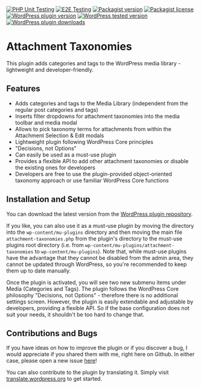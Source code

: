 [![PHP Unit Testing](https://img.shields.io/github/actions/workflow/status/felixarntz/attachment-taxonomies/php-test.yml?style=for-the-badge&label=PHP%20Unit%20Testing)](https://github.com/felixarntz/attachment-taxonomies/actions/workflows/php-test.yml)
[![E2E Testing](https://img.shields.io/github/actions/workflow/status/felixarntz/attachment-taxonomies/e2e-test.yml?style=for-the-badge&label=E2E%20Testing)](https://github.com/felixarntz/attachment-taxonomies/actions/workflows/e2e-test.yml)
[![Packagist version](https://img.shields.io/packagist/v/felixarntz/attachment-taxonomies?style=for-the-badge)](https://packagist.org/packages/felixarntz/attachment-taxonomies)
[![Packagist license](https://img.shields.io/packagist/l/felixarntz/attachment-taxonomies?style=for-the-badge)](https://packagist.org/packages/felixarntz/attachment-taxonomies)
[![WordPress plugin version](https://img.shields.io/wordpress/plugin/v/attachment-taxonomies?style=for-the-badge)](https://wordpress.org/plugins/attachment-taxonomies/)
[![WordPress tested version](https://img.shields.io/wordpress/plugin/tested/attachment-taxonomies?style=for-the-badge)](https://wordpress.org/plugins/attachment-taxonomies/)
[![WordPress plugin downloads](https://img.shields.io/wordpress/plugin/dt/attachment-taxonomies?style=for-the-badge)](https://wordpress.org/plugins/attachment-taxonomies/)

Attachment Taxonomies
=====================

This plugin adds categories and tags to the WordPress media library - lightweight and developer-friendly.

Features
--------

* Adds categories and tags to the Media Library (independent from the regular post categories and tags)
* Inserts filter dropdowns for attachment taxonomies into the media toolbar and media modal
* Allows to pick taxonomy terms for attachments from within the Attachment Selection & Edit modals
* Lightweight plugin following WordPress Core principles
* "Decisions, not Options"
* Can easily be used as a must-use plugin
* Provides a flexible API to add other attachment taxonomies or disable the existing ones for developers
* Developers are free to use the plugin-provided object-oriented taxonomy approach or use familiar WordPress Core functions

Installation and Setup
----------------------

You can download the latest version from the [WordPress plugin repository](http://wordpress.org/plugins/attachment-taxonomies/).

If you like, you can also use it as a must-use plugin by moving the directory into the `wp-content/mu-plugins` directory and then moving the main file `attachment-taxonomies.php` from the plugin's directory to the must-use plugins root directory (i.e. from `wp-content/mu-plugins/attachment-taxonomies` to `wp-content/mu-plugins`). Note that, while must-use plugins have the advantage that they cannot be disabled from the admin area, they cannot be updated through WordPress, so you're recommended to keep them up to date manually.

Once the plugin is activated, you will see two new submenu items under Media (Categories and Tags). The plugin follows the WordPress Core philosophy "Decisions, not Options" - therefore there is no additional settings screen. However, the plugin is easily extendable and adjustable by developers, providing a flexible API. So if the base configuration does not suit your needs, it shouldn't be too hard to change that.

Contributions and Bugs
----------------------

If you have ideas on how to improve the plugin or if you discover a bug, I would appreciate if you shared them with me, right here on Github. In either case, please open a new issue [here](https://github.com/felixarntz/attachment-taxonomies/issues/new)!

You can also contribute to the plugin by translating it. Simply visit [translate.wordpress.org](https://translate.wordpress.org/projects/wp-plugins/attachment-taxonomies) to get started.
